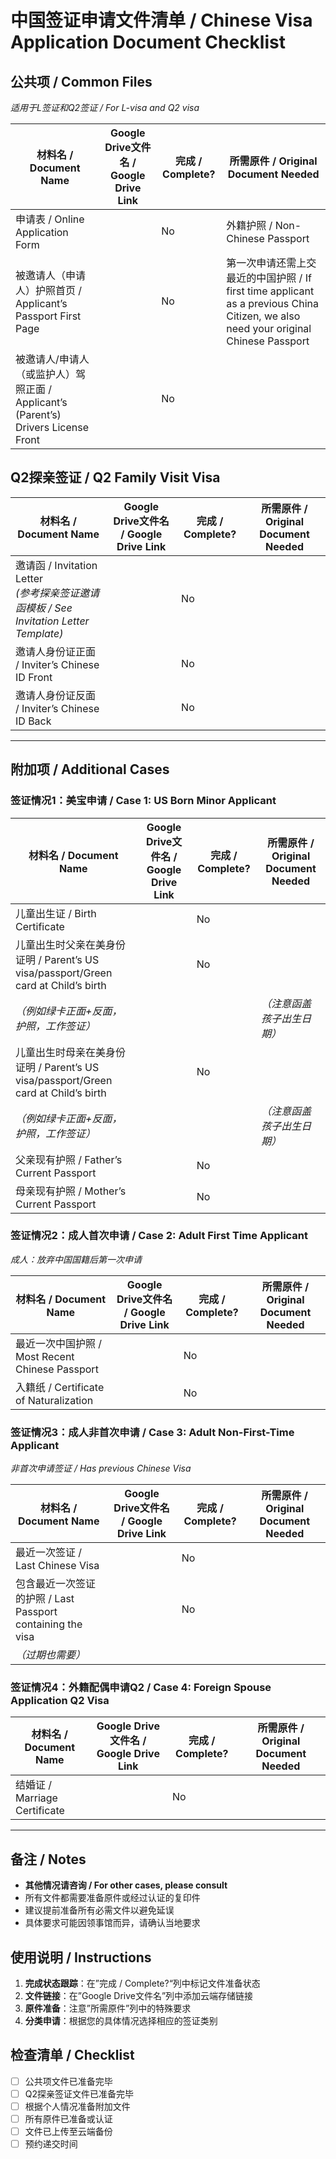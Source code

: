 # 中国签证申请文件清单 / Chinese Visa Application Document Checklist

## 公共项 / Common Files

*适用于L签证和Q2签证 / For L-visa and Q2 visa*

|材料名 / Document Name                                              |Google Drive文件名 / Google Drive Link|完成 / Complete?|所需原件 / Original Document Needed                                                                                    |
|-----------------------------------------------------------------|-----------------------------------|--------------|-------------------------------------------------------------------------------------------------------------------|
|申请表 / Online Application Form                                    |                                   |No            |外籍护照 / Non-Chinese Passport                                                                                        |
|被邀请人（申请人）护照首页 / Applicant’s Passport First Page                  |                                   |No            |第一次申请还需上交最近的中国护照 / If first time applicant as a previous China Citizen, we also need your original Chinese Passport|
|被邀请人/申请人（或监护人）驾照正面 / Applicant’s (Parent’s) Drivers License Front|                                   |No            |                                                                                                                   |

## Q2探亲签证 / Q2 Family Visit Visa

|材料名 / Document Name                                                         |Google Drive文件名 / Google Drive Link|完成 / Complete?|所需原件 / Original Document Needed|
|----------------------------------------------------------------------------|-----------------------------------|--------------|-------------------------------|
|邀请函 / Invitation Letter <br>*(参考探亲签证邀请函模板 / See Invitation Letter Template)*|                                   |No            |                               |
|邀请人身份证正面 / Inviter’s Chinese ID Front                                       |                                   |No            |                               |
|邀请人身份证反面 / Inviter’s Chinese ID Back                                        |                                   |No            |                               |

-----

## 附加项 / Additional Cases

### 签证情况1：美宝申请 / Case 1: US Born Minor Applicant

|材料名 / Document Name                                                  |Google Drive文件名 / Google Drive Link|完成 / Complete?|所需原件 / Original Document Needed|
|---------------------------------------------------------------------|-----------------------------------|--------------|-------------------------------|
|儿童出生证 / Birth Certificate                                            |                                   |No            |                               |
|儿童出生时父亲在美身份证明 / Parent’s US visa/passport/Green card at Child’s birth|                                   |No            |                               |
|*（例如绿卡正面+反面，护照，工作签证）*                                                |                                   |              |*（注意函盖孩子出生日期）*                 |
|儿童出生时母亲在美身份证明 / Parent’s US visa/passport/Green card at Child’s birth|                                   |No            |                               |
|*（例如绿卡正面+反面，护照，工作签证）*                                                |                                   |              |*（注意函盖孩子出生日期）*                 |
|父亲现有护照 / Father’s Current Passport                                   |                                   |No            |                               |
|母亲现有护照 / Mother’s Current Passport                                   |                                   |No            |                               |

### 签证情况2：成人首次申请 / Case 2: Adult First Time Applicant

*成人：放弃中国国籍后第一次申请*

|材料名 / Document Name                    |Google Drive文件名 / Google Drive Link|完成 / Complete?|所需原件 / Original Document Needed|
|---------------------------------------|-----------------------------------|--------------|-------------------------------|
|最近一次中国护照 / Most Recent Chinese Passport|                                   |No            |                               |
|入籍纸 / Certificate of Naturalization    |                                   |No            |                               |

### 签证情况3：成人非首次申请 / Case 3: Adult Non-First-Time Applicant

*非首次申请签证 / Has previous Chinese Visa*

|材料名 / Document Name                            |Google Drive文件名 / Google Drive Link|完成 / Complete?|所需原件 / Original Document Needed|
|-----------------------------------------------|-----------------------------------|--------------|-------------------------------|
|最近一次签证 / Last Chinese Visa                     |                                   |No            |                               |
|包含最近一次签证的护照 / Last Passport containing the visa|                                   |No            |                               |
|*（过期也需要）*                                      |                                   |              |                               |

### 签证情况4：外籍配偶申请Q2 / Case 4: Foreign Spouse Application Q2 Visa

|材料名 / Document Name       |Google Drive文件名 / Google Drive Link|完成 / Complete?|所需原件 / Original Document Needed|
|--------------------------|-----------------------------------|--------------|-------------------------------|
|结婚证 / Marriage Certificate|                                   |No            |                               |

-----

## 备注 / Notes

- **其他情况请咨询 / For other cases, please consult**
- 所有文件都需要准备原件或经过认证的复印件
- 建议提前准备所有必需文件以避免延误
- 具体要求可能因领事馆而异，请确认当地要求

## 使用说明 / Instructions

1. **完成状态跟踪**：在”完成 / Complete?“列中标记文件准备状态
1. **文件链接**：在”Google Drive文件名”列中添加云端存储链接
1. **原件准备**：注意”所需原件”列中的特殊要求
1. **分类申请**：根据您的具体情况选择相应的签证类别

## 检查清单 / Checklist

- [ ] 公共项文件已准备完毕
- [ ] Q2探亲签证文件已准备完毕
- [ ] 根据个人情况准备附加文件
- [ ] 所有原件已准备或认证
- [ ] 文件已上传至云端备份
- [ ] 预约递交时间